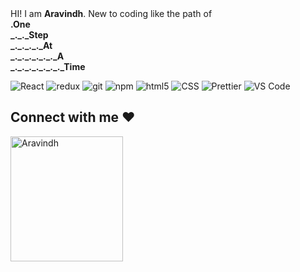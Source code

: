 <div>HI! I am <b>Aravindh</b>. New to coding like the path of </div>
<b><div>.One</div> <div>_._._Step</div>  <div>_._._._._At</div> <div>_._._._._._._A</div> <div>_._._._._._._._Time</div></b>

<p>
  <img alt="React" src="https://img.shields.io/badge/-React-45b8d8?style=flat-square&logo=react&logoColor=white" />
  <img alt="redux" src="https://img.shields.io/badge/-Redux-764ABC?style=flat-square&logo=redux&logoColor=white" />
  <img alt="git" src="https://img.shields.io/badge/-Git-F05032?style=flat-square&logo=git&logoColor=white" />
  <img alt="npm" src="https://img.shields.io/badge/-NPM-CB3837?style=flat-square&logo=npm&logoColor=white" />
  <img alt="html5" src="https://img.shields.io/badge/-HTML5-E34F26?style=flat-square&logo=html5&logoColor=white" />
  <img alt="CSS" src="https://img.shields.io/badge/-CSS-764ABC?style=flat-square&logo=CSS3&logoColor=white" />
  <img alt="Prettier" src="https://img.shields.io/badge/-Prettier-F7B93E?style=flat-square&logo=prettier&logoColor=white" />
  <img alt="VS Code" src="https://img.shields.io/badge/-VS_Code-007ACC?style=flat-square&logo=visual-studio-code&logoColor=white" /> 
</p>
<h2 align="left">Connect with me ❤️</h2>
<p align="left">
<a href="https://instagram.com/my_mom_call_me_thambi" target="blank"><img align="center" src="https://user-images.githubusercontent.com/113359255/207875407-a328a316-b21d-4340-aaf7-7a0ce4111a09.png" alt="Aravindh" height="200" width="180" /></a>
</p>

